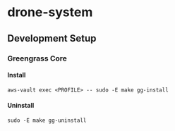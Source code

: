# drone-system

## Development Setup

### Greengrass Core
#### Install
`aws-vault exec <PROFILE> -- sudo -E make gg-install`

#### Uninstall
`sudo -E make gg-uninstall`